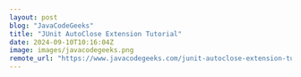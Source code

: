 ```yaml
---
layout: post
blog: "JavaCodeGeeks"
title: "JUnit AutoClose Extension Tutorial"
date: 2024-09-10T10:16:04Z
image: images/javacodegeeks.png
remote_url: "https://www.javacodegeeks.com/junit-autoclose-extension-tutorial.html"
---
```

